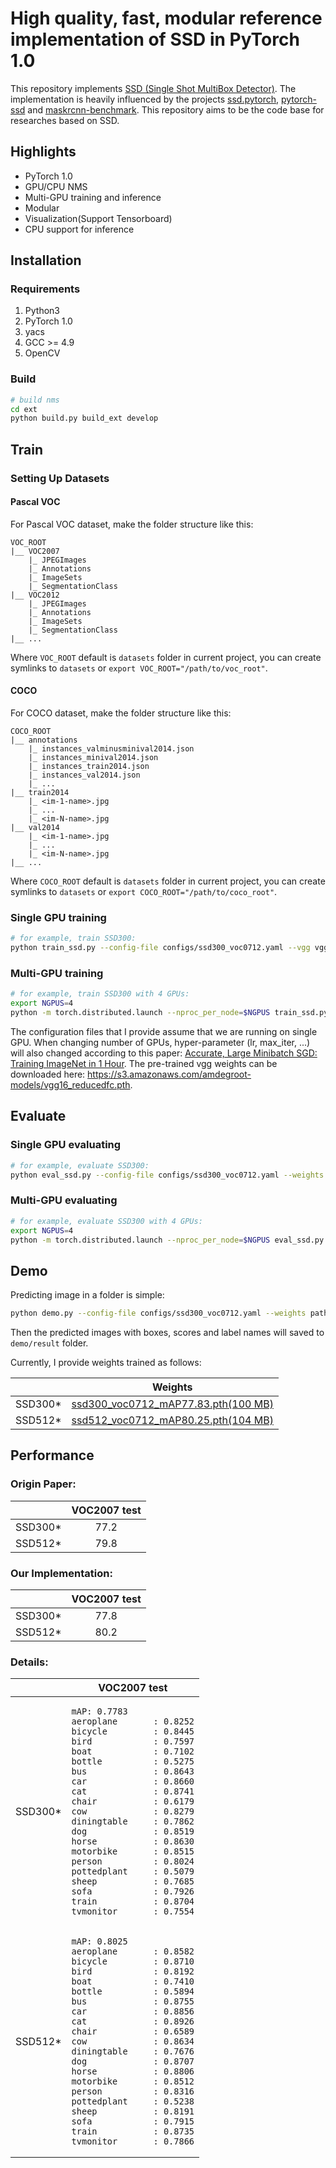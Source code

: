 # High quality, fast, modular reference implementation of SSD in PyTorch 1.0


This repository implements [SSD (Single Shot MultiBox Detector)](https://arxiv.org/abs/1512.02325). The implementation is heavily influenced by the projects [ssd.pytorch](https://github.com/amdegroot/ssd.pytorch), [pytorch-ssd](https://github.com/qfgaohao/pytorch-ssd) and [maskrcnn-benchmark](https://github.com/facebookresearch/maskrcnn-benchmark). This repository aims to be the code base for researches based on SSD.

## Highlights
- PyTorch 1.0
- GPU/CPU NMS
- Multi-GPU training and inference
- Modular
- Visualization(Support Tensorboard)
- CPU support for inference

## Installation
### Requirements
1. Python3
1. PyTorch 1.0
1. yacs
1. GCC >= 4.9
1. OpenCV
### Build
```bash
# build nms
cd ext
python build.py build_ext develop
```

## Train

### Setting Up Datasets
#### Pascal VOC
For Pascal VOC dataset, make the folder structure like this:
```
VOC_ROOT
|__ VOC2007
    |_ JPEGImages
    |_ Annotations
    |_ ImageSets
    |_ SegmentationClass
|__ VOC2012
    |_ JPEGImages
    |_ Annotations
    |_ ImageSets
    |_ SegmentationClass
|__ ...
```
Where `VOC_ROOT` default is `datasets` folder in current project, you can create symlinks to `datasets` or `export VOC_ROOT="/path/to/voc_root"`.
#### COCO
For COCO dataset, make the folder structure like this:
```
COCO_ROOT
|__ annotations
    |_ instances_valminusminival2014.json
    |_ instances_minival2014.json
    |_ instances_train2014.json
    |_ instances_val2014.json
    |_ ...
|__ train2014
    |_ <im-1-name>.jpg
    |_ ...
    |_ <im-N-name>.jpg
|__ val2014
    |_ <im-1-name>.jpg
    |_ ...
    |_ <im-N-name>.jpg
|__ ...
```
Where `COCO_ROOT` default is `datasets` folder in current project, you can create symlinks to `datasets` or `export COCO_ROOT="/path/to/coco_root"`.

### Single GPU training
```bash
# for example, train SSD300:
python train_ssd.py --config-file configs/ssd300_voc0712.yaml --vgg vgg16_reducedfc.pth
```
### Multi-GPU training
```bash
# for example, train SSD300 with 4 GPUs:
export NGPUS=4
python -m torch.distributed.launch --nproc_per_node=$NGPUS train_ssd.py --config-file configs/ssd300_voc0712.yaml --vgg vgg16_reducedfc.pth
```
The configuration files that I provide assume that we are running on single GPU. When changing number of GPUs, hyper-parameter (lr, max_iter, ...) will also changed according to this paper: [Accurate, Large Minibatch SGD: Training ImageNet in 1 Hour](https://arxiv.org/abs/1706.02677).
The pre-trained vgg weights can be downloaded here: https://s3.amazonaws.com/amdegroot-models/vgg16_reducedfc.pth.

## Evaluate

### Single GPU evaluating
```bash
# for example, evaluate SSD300:
python eval_ssd.py --config-file configs/ssd300_voc0712.yaml --weights /path/to/trained_ssd300_weights.pth
```
### Multi-GPU evaluating
```bash
# for example, evaluate SSD300 with 4 GPUs:
export NGPUS=4
python -m torch.distributed.launch --nproc_per_node=$NGPUS eval_ssd.py --config-file configs/ssd300_voc0712.yaml --weights /path/to/trained_ssd300_weights.pth
```

## Demo
Predicting image in a folder is simple:
```bash
python demo.py --config-file configs/ssd300_voc0712.yaml --weights path/to/trained/weights.pth --images_dir demo
```
Then the predicted images with boxes, scores and label names will saved to `demo/result` folder.

Currently, I provide weights trained as follows:

|         |    Weights   |
| :-----: | :----------: |
| SSD300* | [ssd300_voc0712_mAP77.83.pth(100 MB)](https://github.com/lufficc/SSD/releases/download/v1.0/ssd300_voc0712_mAP77.83.pth) |
| SSD512* | [ssd512_voc0712_mAP80.25.pth(104 MB)](https://github.com/lufficc/SSD/releases/download/v1.0/ssd512_voc0712_mAP80.25.pth) |

## Performance
### Origin Paper:

|         | VOC2007 test |
| :-----: | :----------: |
| SSD300* |     77.2     |
| SSD512* |     79.8     |

### Our Implementation:

|         | VOC2007 test |
| :-----: | :----------: |
| SSD300* |     77.8     |
| SSD512* |     80.2     |

### Details:

<table>
<thead>
<tr>
<th></th>
<th>VOC2007 test</th>
</tr>
</thead>
<tbody>
<tr>
<td>SSD300*</td>
<td><pre><code>mAP: 0.7783
aeroplane       : 0.8252
bicycle         : 0.8445
bird            : 0.7597
boat            : 0.7102
bottle          : 0.5275
bus             : 0.8643
car             : 0.8660
cat             : 0.8741
chair           : 0.6179
cow             : 0.8279
diningtable     : 0.7862
dog             : 0.8519
horse           : 0.8630
motorbike       : 0.8515
person          : 0.8024
pottedplant     : 0.5079
sheep           : 0.7685
sofa            : 0.7926
train           : 0.8704
tvmonitor       : 0.7554</code></pre></td>
</tr>
<tr>
<td>SSD512*</td>
<td><pre><code>mAP: 0.8025
aeroplane       : 0.8582
bicycle         : 0.8710
bird            : 0.8192
boat            : 0.7410
bottle          : 0.5894
bus             : 0.8755
car             : 0.8856
cat             : 0.8926
chair           : 0.6589
cow             : 0.8634
diningtable     : 0.7676
dog             : 0.8707
horse           : 0.8806
motorbike       : 0.8512
person          : 0.8316
pottedplant     : 0.5238
sheep           : 0.8191
sofa            : 0.7915
train           : 0.8735
tvmonitor       : 0.7866</code></pre></td>
</tr>
</tbody></table>
